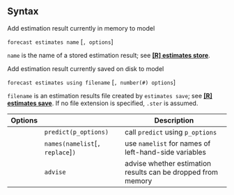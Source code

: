 ## Syntax

Add estimation result currently in memory to model

`forecast estimates name` \[`, options`\]

`name` is the name of a stored estimation result; see
[<strong>[R] estimates store</strong>](http://www.stata.com/help.cgi?estimates%20store).

Add estimation result currently saved on disk to model

`forecast estimates using filename` \[`, number(#) options`\]

`filename` is an estimation results file created by `estimates save`;
see
[<strong>[R] estimates save</strong>](http://www.stata.com/help.cgi?estimates%20save).
If no file extension is specified, `.ster` is assumed.

| Options |                                      | Description                                                  |
|---------|--------------------------------------|--------------------------------------------------------------|
|         | `predict(p_options)`                 | call `predict` using `p_options`                             |
|         | `names(namelist`\[`, replace`\]`)` | use `namelist` for names of left-hand-side variables         |
|         | `advise`                             | advise whether estimation results can be dropped from memory |
